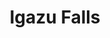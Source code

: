---
title: Igazu Falls
tags: john
image: /files/Igazu_Falls/Igazu_Falls_2000.jpg
imageBase: Igazu_Falls
alt: Numerous waterfalls with a rainbow appearing in the center of it all. 
width: 2000
height: 1333
imageDate: May 2010
location: Brasil and Argentina
camera: Canon IXUS 860 IS
metaDescription: Numerous waterfalls with a rainbow appearing in the center of it all. 
---